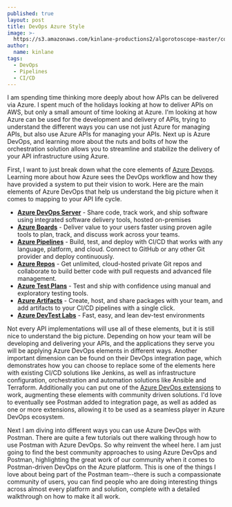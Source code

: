```yaml
---
published: true
layout: post
title: DevOps Azure Style
image: >-
  https://s3.amazonaws.com/kinlane-productions2/algorotoscope-master/containership-containership-copper-circuit.jpg
author:
  name: kinlane
tags:
  - DevOps
  - Pipelines
  - CI/CD
---
```

I am spending time thinking more deeply about how APIs can be delivered via Azure. I spent much of the holidays looking at how to deliver APIs on AWS, but only a small amount of time looking at Azure. I'm looking at how Azure can be used for the development and delivery of APIs, trying to understand the different ways you can use not just Azure for managing APIs, but also use Azure APIs for managing your APIs. Next up is Azure DevOps, and learning more about the nuts and bolts of how the orchestration solution allows you to streamline and stabilize the delivery of your API infrastructure using Azure.

First, I want to just break down what the core elements of [Azure Devops](https://azure.microsoft.com/en-us/services/devops/). Learning more about how Azure sees the DevOps workflow and how they have provided a system to put their vision to work. Here are the main elements of Azure DevOps that help us understand the big picture when it comes to mapping to your API life cycle.

*   **[Azure DevOps Server](https://azure.microsoft.com/en-us/services/devops/server/)** - Share code, track work, and ship software using integrated software delivery tools, hosted on-premises
*   [**Azure Boards**](https://azure.microsoft.com/en-us/services/devops/boards/) \- Deliver value to your users faster using proven agile tools to plan, track, and discuss work across your teams.
*   **[Azure Pipelines](https://azure.microsoft.com/en-us/services/devops/pipelines/)** - Build, test, and deploy with CI/CD that works with any language, platform, and cloud. Connect to GitHub or any other Git provider and deploy continuously.
*   **[Azure Repos](https://azure.microsoft.com/en-us/services/devops/repos/)** - Get unlimited, cloud-hosted private Git repos and collaborate to build better code with pull requests and advanced file management.
*   **[Azure Test Plans](https://azure.microsoft.com/en-us/services/devops/test-plans/)** - Test and ship with confidence using manual and exploratory testing tools.
*   **[Azure Artifacts](https://azure.microsoft.com/en-us/services/devops/artifacts/)** - Create, host, and share packages with your team, and add artifacts to your CI/CD pipelines with a single click.
*   **[Azure DevTest Labs](https://azure.microsoft.com/en-us/services/devtest-lab/)** - Fast, easy, and lean dev-test environments

Not every API implementations will use all of these elements, but it is still nice to understand the big picture. Depending on how your team will be developing and delivering your APIs, and the applications they serve you will be applying Azure DevOps elements in different ways. Another important dimension can be found on their DevOps integration page, which demonstrates how you can choose to replace some of the elements here with existing CI/CD solutions like Jenkins, as well as infrastructure configuration, orchestration and automation solutions like Ansible and Terraform. Additionally you can put one of the [Azure DevOps extensions](https://marketplace.visualstudio.com/azuredevops) to work, augmenting these elements with community driven solutions. I'd love to eventually see Postman added to integration page, as well as added as one or more extensions, allowing it to be used as a seamless player in Azure DevOps ecosystem.

Next I am diving into different ways you can use Azure DevOps with Postman. There are quite a few tutorials out there walking through how to use Postman with Azure DevOps. So why reinvent the wheel here. I am just going to find the best community approaches to using Azure DevOps and Postman, highlighting the great work of our community when it comes to Postman-driven DevOps on the Azure platform. This is one of the things I love about being part of the Postman team--there is such a compassionate community of users, you can find people who are doing interesting things across almost every platform and solution, complete with a detailed walkthrough on how to make it all work.